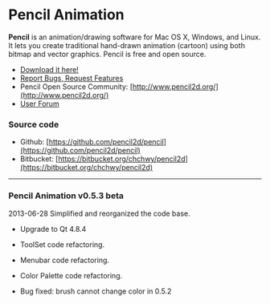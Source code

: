 # Pencil Animation

**Pencil** is an animation/drawing software for Mac OS X, Windows, and Linux. It lets you create traditional hand-drawn animation (cartoon) using both bitmap and vector graphics. Pencil is free and open source.

* [Download it here!](https://bitbucket.org/chchwy/pencil2d/downloads)
* [Report Bugs, Request Features](https://github.com/pencil2d/pencil/issues)
* Pencil Open Source Community: [http://www.pencil2d.org/](http://www.pencil2d.org/)
* [User Forum](http://www.pencil2d.org/?post_type=forum)

### Source code

* Github: [https://github.com/pencil2d/pencil](https://github.com/pencil2d/pencil)
* Bitbucket: [https://bitbucket.org/chchwy/pencil2d](https://bitbucket.org/chchwy/pencil2d)

----------------------------------------------------------------

### Pencil Animation v0.5.3 beta

2013-06-28
Simplified and reorganized the code base.

* Upgrade to Qt 4.8.4
* ToolSet code refactoring.
* Menubar code refactoring.
* Color Palette code refactoring.

* Bug fixed: brush cannot change color in 0.5.2


